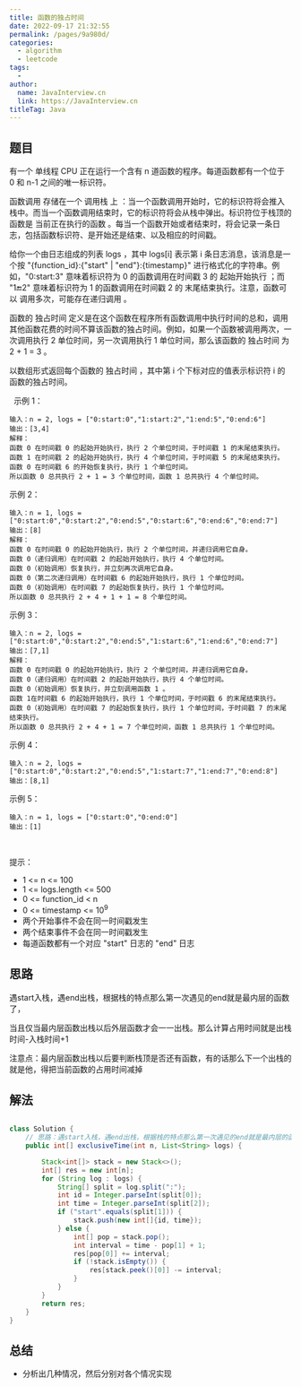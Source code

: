 ```yaml
---
title: 函数的独占时间
date: 2022-09-17 21:32:55
permalink: /pages/9a980d/
categories:
  - algorithm
  - leetcode
tags:
  - 
author: 
  name: JavaInterview.cn
  link: https://JavaInterview.cn
titleTag: Java
---
```




## 题目

有一个 单线程 CPU 正在运行一个含有 n 道函数的程序。每道函数都有一个位于  0 和 n-1 之间的唯一标识符。

函数调用 存储在一个 调用栈 上 ：当一个函数调用开始时，它的标识符将会推入栈中。而当一个函数调用结束时，它的标识符将会从栈中弹出。标识符位于栈顶的函数是 当前正在执行的函数 。每当一个函数开始或者结束时，将会记录一条日志，包括函数标识符、是开始还是结束、以及相应的时间戳。

给你一个由日志组成的列表 logs ，其中 logs[i] 表示第 i 条日志消息，该消息是一个按 "{function_id}:{"start" | "end"}:{timestamp}" 进行格式化的字符串。例如，"0:start:3" 意味着标识符为 0 的函数调用在时间戳 3 的 起始开始执行 ；而 "1:end:2" 意味着标识符为 1 的函数调用在时间戳 2 的 末尾结束执行。注意，函数可以 调用多次，可能存在递归调用 。

函数的 独占时间 定义是在这个函数在程序所有函数调用中执行时间的总和，调用其他函数花费的时间不算该函数的独占时间。例如，如果一个函数被调用两次，一次调用执行 2 单位时间，另一次调用执行 1 单位时间，那么该函数的 独占时间 为 2 + 1 = 3 。

以数组形式返回每个函数的 独占时间 ，其中第 i 个下标对应的值表示标识符 i 的函数的独占时间。

 
示例 1：


    输入：n = 2, logs = ["0:start:0","1:start:2","1:end:5","0:end:6"]
    输出：[3,4]
    解释：
    函数 0 在时间戳 0 的起始开始执行，执行 2 个单位时间，于时间戳 1 的末尾结束执行。 
    函数 1 在时间戳 2 的起始开始执行，执行 4 个单位时间，于时间戳 5 的末尾结束执行。 
    函数 0 在时间戳 6 的开始恢复执行，执行 1 个单位时间。 
    所以函数 0 总共执行 2 + 1 = 3 个单位时间，函数 1 总共执行 4 个单位时间。 
示例 2：

    输入：n = 1, logs = ["0:start:0","0:start:2","0:end:5","0:start:6","0:end:6","0:end:7"]
    输出：[8]
    解释：
    函数 0 在时间戳 0 的起始开始执行，执行 2 个单位时间，并递归调用它自身。
    函数 0（递归调用）在时间戳 2 的起始开始执行，执行 4 个单位时间。
    函数 0（初始调用）恢复执行，并立刻再次调用它自身。
    函数 0（第二次递归调用）在时间戳 6 的起始开始执行，执行 1 个单位时间。
    函数 0（初始调用）在时间戳 7 的起始恢复执行，执行 1 个单位时间。
    所以函数 0 总共执行 2 + 4 + 1 + 1 = 8 个单位时间。
示例 3：

    输入：n = 2, logs = ["0:start:0","0:start:2","0:end:5","1:start:6","1:end:6","0:end:7"]
    输出：[7,1]
    解释：
    函数 0 在时间戳 0 的起始开始执行，执行 2 个单位时间，并递归调用它自身。
    函数 0（递归调用）在时间戳 2 的起始开始执行，执行 4 个单位时间。
    函数 0（初始调用）恢复执行，并立刻调用函数 1 。
    函数 1在时间戳 6 的起始开始执行，执行 1 个单位时间，于时间戳 6 的末尾结束执行。
    函数 0（初始调用）在时间戳 7 的起始恢复执行，执行 1 个单位时间，于时间戳 7 的末尾结束执行。
    所以函数 0 总共执行 2 + 4 + 1 = 7 个单位时间，函数 1 总共执行 1 个单位时间。 
示例 4：

    输入：n = 2, logs = ["0:start:0","0:start:2","0:end:5","1:start:7","1:end:7","0:end:8"]
    输出：[8,1]
示例 5：

    输入：n = 1, logs = ["0:start:0","0:end:0"]
    输出：[1]
 

提示：

- 1 <= n <= 100
- 1 <= logs.length <= 500
- 0 <= function_id < n
- 0 <= timestamp <= 10<sup>9</sup>
- 两个开始事件不会在同一时间戳发生
- 两个结束事件不会在同一时间戳发生
- 每道函数都有一个对应 "start" 日志的 "end" 日志



## 思路

遇start入栈，遇end出栈，根据栈的特点那么第一次遇见的end就是最内层的函数了，

当且仅当最内层函数出栈以后外层函数才会一一出栈。那么计算占用时间就是出栈时间-入栈时间+1 

注意点：最内层函数出栈以后要判断栈顶是否还有函数，有的话那么下一个出栈的就是他，得把当前函数的占用时间减掉

## 解法
```java

class Solution {
    // 思路：遇start入栈，遇end出栈，根据栈的特点那么第一次遇见的end就是最内层的函数了，当且仅当最内层函数出栈以后外层函数才会一一出栈。那么计算占用时间就是出栈时间-入栈时间+1 注意点：最内层函数出栈以后要判断栈顶是否还有函数，有的话那么下一个出栈的就是他，得把当前函数的占用时间减掉
    public int[] exclusiveTime(int n, List<String> logs) {

        Stack<int[]> stack = new Stack<>();
        int[] res = new int[n];
        for (String log : logs) {
            String[] split = log.split(":");
            int id = Integer.parseInt(split[0]);
            int time = Integer.parseInt(split[2]);
            if ("start".equals(split[1])) {
                stack.push(new int[]{id, time});
            } else {
                int[] pop = stack.pop();
                int interval = time - pop[1] + 1;
                res[pop[0]] += interval;
                if (!stack.isEmpty()) {
                    res[stack.peek()[0]] -= interval;
                }
            }
        }
        return res;
    }
}
```

## 总结

- 分析出几种情况，然后分别对各个情况实现 

